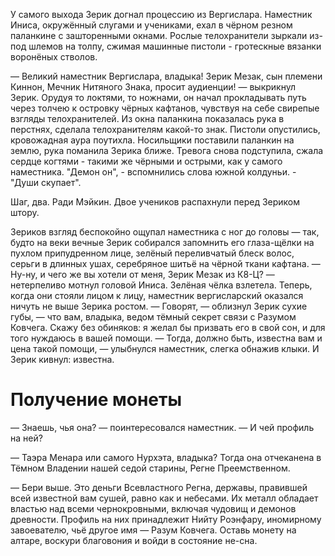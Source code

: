 У самого выхода Зерик догнал процессию из Вергислара. Наместник Иниса, окружённый слугами и учениками, ехал в чёрном резном паланкине с зашторенными окнами. Рослые телохранители зыркали из-под шлемов на толпу, сжимая машинные пистоли - гротескные вязанки воронёных стволов.

— Великий наместник Вергислара, владыка! Зерик Мезак, сын племени Киннон, Мечник Нитяного Знака, просит аудиенции! — выкрикнул Зерик. Орудуя то локтями, то ножнами, он начал прокладывать путь через толчею к островку чёрных кафтанов, чувствуя на себе свирепые взгляды телохранителей. Из окна паланкина показалась рука в перстнях, сделала телохранителям какой-то знак. Пистоли опустились, кровожадная аура поутихла. Носильщики поставили паланкин на землю, рука поманила Зерика ближе. Тревога снова подступила, сжала сердце когтями - такими же чёрными и острыми, как у самого наместника. "Демон он", - вспомнились слова южной колдуньи. - "Души скупает".

Шаг, два. Ради Мэйкин. Двое учеников распахнули перед Зериком штору.

Зериков взгляд беспокойно ощупал наместника с ног до головы — так, будто на веки вечные Зерик собирался запомнить его глаза-щёлки на пухлом припудренном лице, зелёный переливчатый блеск волос, серьги в длинных ушах, серебряное шитьё на чёрной ткани кафтана.
— Ну-ну, и чего же вы хотели от меня, Зерик Мезак из К8-Ц? — нетерпеливо мотнул головой Иниса. Зелёная чёлка взлетела. Теперь, когда они стояли лицом к лицу, наместник вергисларский оказался ничуть не выше Зерика ростом.
— Говорят, — облизнул Зерик сухие губы, — что вам, владыка, ведом тёмный секрет связи с Разумом Ковчега. Скажу без обиняков: я желал бы призвать его в свой сон, и для того нуждаюсь в вашей помощи.
— Тогда, должно быть, известна вам и цена такой помощи, — улыбнулся наместник, слегка обнажив клыки. И Зерик кивнул: известна.


# Получение монеты
— Знаешь, чья она? — поинтересовался наместник. — И чей профиль на ней?

— Таэра Менара или самого Нурхэта, владыка? Тогда она отчеканена в Тёмном Владении нашей седой старины, Регне Преемственном.

— Бери выше. Это деньги Всевластного Регна, державы, правившей всей известной вам сушей, равно как и небесами. Их металл обладает властью над всеми чернокровными, включая чудовищ и демонов древности. Профиль на них принадлежит Нийту Роэнфару, иномирному завоевателю, чьё другое имя — Разум Ковчега. Оставь монету на алтаре, воскури благовония и войди в состояние не-сна.
